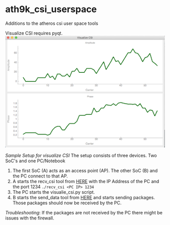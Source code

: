 # ath9k_csi_userspace
Additions to the atheros csi user space tools

Visualize CSI requires pyqt.
![Screenshot](screenshot.png)

*Sample Setup for visualize CSI*
The setup consists of three devices. Two SoC's and one PC/Notebook

1. The first SoC (A) acts as an access point (AP). The other SoC (B) and the PC connect to that AP.
2. A starts the recv_csi tool from [HERE](https://github.com/Retsediv/WIFI_CSI_based_HAR/tree/master/recvCSI) with the IP Address of the PC and the port 1234 `./recv_csi <PC IP> 1234`
3. The PC starts the visualie_csi.py script.
4. B starts the send_data tool from [HERE](https://github.com/Retsediv/WIFI_CSI_based_HAR/tree/master/sendData) and starts sending packages. Those packages should now be received by the PC.

*Troubleshooting*:
If the packages are not received by the PC there might be issues with the firewall.
    
